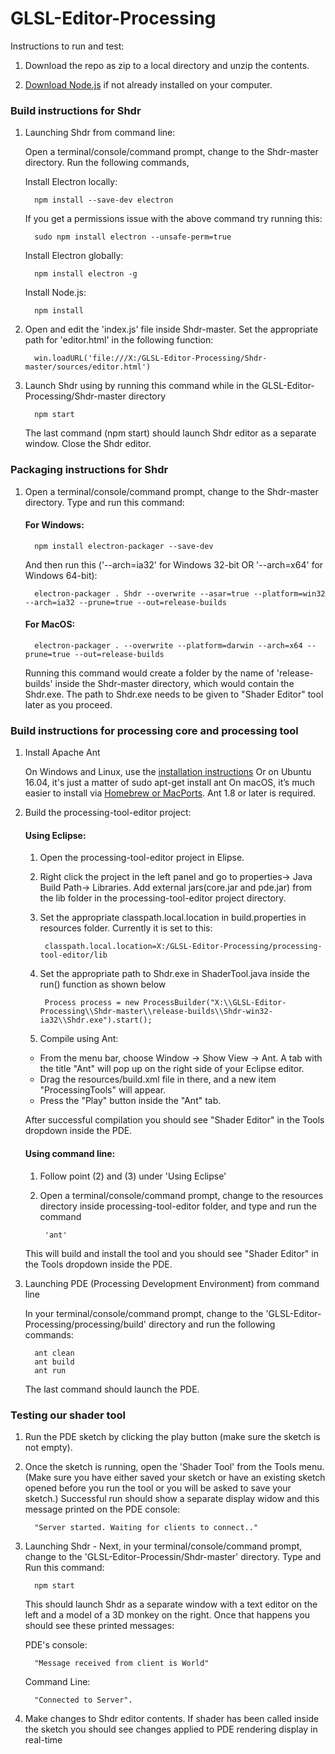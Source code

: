 # GLSL-Editor-Processing

Instructions to run and test:

1. Download the repo as zip to a local directory and unzip the contents.

2. [Download Node.js](https://nodejs.org/en/download/) if not already installed on your computer.

### Build instructions for Shdr
1. Launching Shdr from command line:
   
   Open a terminal/console/command prompt, change to the Shdr-master directory. Run the following commands,   

   Install Electron locally:
   
         npm install --save-dev electron
   
   If you get a permissions issue with the above command try running this:
   
         sudo npm install electron --unsafe-perm=true
   
   Install Electron globally:
   
         npm install electron -g
   
   Install Node.js:
   
         npm install
     
2. Open and edit the 'index.js' file inside Shdr-master. Set the appropriate path for 'editor.html' in the following function:

         win.loadURL('file:///X:/GLSL-Editor-Processing/Shdr-master/sources/editor.html')
   
3. Launch Shdr using by running this command while in the GLSL-Editor-Processing/Shdr-master directory
   
         npm start
   
   The last command (npm start) should launch Shdr editor as a separate window. Close the Shdr editor.

### Packaging instructions for Shdr

1. Open a terminal/console/command prompt, change to the Shdr-master directory. Type and run this command:

   #### For Windows:
   
         npm install electron-packager --save-dev
         
   And then run this ('--arch=ia32' for Windows 32-bit OR '--arch=x64' for Windows 64-bit):
   
         electron-packager . Shdr --overwrite --asar=true --platform=win32 --arch=ia32 --prune=true --out=release-builds
         
   #### For MacOS:
   
         electron-packager . --overwrite --platform=darwin --arch=x64 --prune=true --out=release-builds
   
   Running this command would create a folder by the name of 'release-builds' inside the Shdr-master directory, which would contain the    Shdr.exe. The path to Shdr.exe needs to be given to "Shader Editor" tool later as you proceed. 

### Build instructions for processing core and processing tool
1. Install Apache Ant

    On Windows and Linux, use the [installation instructions](http://ant.apache.org/manual/)
    Or on Ubuntu 16.04, it's just a matter of sudo apt-get install ant
    On macOS, it’s much easier to install via [Homebrew or MacPorts](https://stackoverflow.com/questions/3222804/how-can-i-install-apache-ant-on-mac-os-x#3222993).
    Ant 1.8 or later is required.

2. Build the processing-tool-editor project:

    #### Using Eclipse:
    
    1. Open the processing-tool-editor project in Elipse. 
    
    2. Right click the project in the left panel and go to properties-> Java Build Path-> Libraries. Add external jars(core.jar and            pde.jar) from the lib folder in the processing-tool-editor project directory.
    
    3. Set the appropriate classpath.local.location in build.properties in resources folder. Currently it is set to this:
    
            classpath.local.location=X:/GLSL-Editor-Processing/processing-tool-editor/lib
            
    4. Set the appropriate path to Shdr.exe in ShaderTool.java inside the run() function as shown below 
    
            Process process = new ProcessBuilder("X:\\GLSL-Editor-Processing\\Shdr-master\\release-builds\\Shdr-win32-ia32\\Shdr.exe").start();
            
    5. Compile using Ant:
    
      - From the menu bar, choose Window → Show View → Ant. A tab with the title "Ant" will pop up on the right side of your                     Eclipse editor.
      - Drag the resources/build.xml file in there, and a new item "ProcessingTools" will appear.
      - Press the "Play" button inside the "Ant" tab.
    
    After successful compilation you should see "Shader Editor" in the Tools dropdown inside the PDE.

    #### Using command line:
    
    1. Follow point (2) and (3) under 'Using Eclipse'
    
    2. Open a terminal/console/command prompt, change to the resources directory inside processing-tool-editor folder, and type and run        the command 
    
            'ant' 
    
    This will build and install the tool and you should see "Shader Editor" in the Tools dropdown inside the PDE.

3. Launching PDE (Processing Development Environment) from command line

   In your terminal/console/command prompt, change to the 'GLSL-Editor-Processing/processing/build' directory and run the following        commands:
   
         ant clean
         ant build
         ant run
   
   The last command should launch the PDE.
   
### Testing our shader tool
   
1. Run the PDE sketch by clicking the play button (make sure the sketch is not empty).
   
2. Once the sketch is running, open the 'Shader Tool' from the Tools menu. (Make sure you have either saved your sketch or have an          existing sketch opened before you run the tool or you will be asked to save your sketch.) Successful run should show a separate          display widow and this message printed on the PDE console: 

         "Server started. Waiting for clients to connect.."

3. Launching Shdr - Next, in your terminal/console/command prompt, change to the 'GLSL-Editor-Processin/Shdr-master' directory. Type and    Run this command: 

         npm start

   This should launch Shdr as a separate window with a text editor on the left and a model of a 3D monkey on the right. Once that          happens you should see these printed messages:

    PDE's console: 
    
         "Message received from client is World" 
    
    Command Line:
    
         "Connected to Server".

4. Make changes to Shdr editor contents. If shader has been called inside the sketch you should see changes applied to PDE rendering        display in real-time

